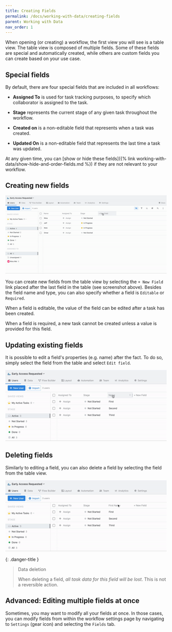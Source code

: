 ```yaml
---
title: Creating Fields
permalink: /docs/working-with-data/creating-fields
parent: Working with Data
nav_order: 1
---
```

When opening (or creating) a workflow, the first view you will see is a table view. The table view is composed of
multiple fields. Some of these fields are special and automatically created, while others are custom fields you can
create based on your use case.

## Special fields

By default, there are four special fields that are included in all workflows:

* **Assigned To** is used for task tracking purposes, to specify which collaborator is assigned to the task.

* **Stage** represents the current stage of any given task throughout the workflow.

* **Created on** is a non-editable field that represents when a task was created.

* **Updated On** is a non-editable field that represents the last time a task was updated.

At any given time, you can [show or hide these fields]({% link working-with-data/show-hide-and-order-fields.md %}) if
they are not relevant to your workflow.

## Creating new fields

![](/assets/images/8ed3a77-create-fields.gif)

You can create new fields from the table view by selecting the `+ New Field`  link placed after the last field in the
table (see screenshot above). Besides the field name and type, you can also specify whether a field is `Editable`
or `Required`.

When a field is editable, the value of the field can be edited after a task has been created.

When a field is required, a new task cannot be created unless a value is provided for this field.

## Updating existing fields

It is possible to edit a field's properties (e.g. name) after the fact. To do so, simply select the field from the table
and select `Edit field`.

![](/assets/images/ef3cc2e-edit-field.gif)

## Deleting fields

Similarly to editing a field, you can also delete a field by selecting the field from the table view.

![](/assets/images/d33fde8-delete-field.gif)

{: .danger-title }
> Data deletion
>
> When deleting a field, *all task data for this field will be lost*. This is not a reversible action.

## Advanced: Editing multiple fields at once

Sometimes, you may want to modify all your fields at once. In those cases, you can modify fields from within the
workflow settings page by navigating to `Settings`  (gear icon) and selecting the `Fields` tab.
